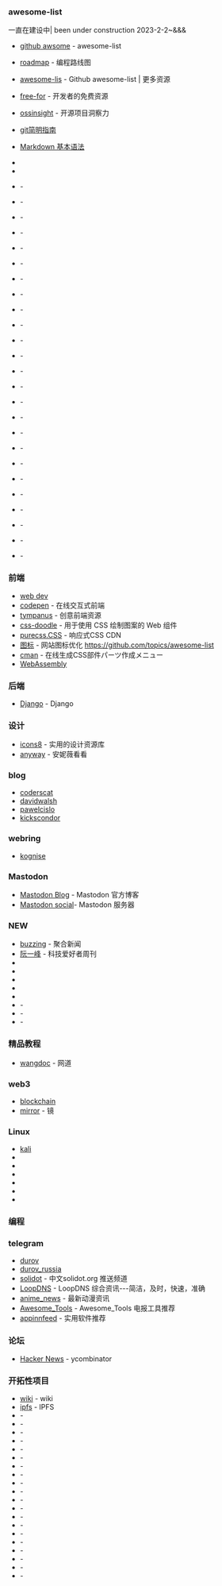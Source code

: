 
### awesome-list
一直在建设中| been under construction  2023-2-2~&&& 
* [github awsome](https://github.com/sindresorhus/awesome) - awesome-list 
* [roadmap](https://github.com/kamranahmedse/developer-roadmap) - 编程路线图
* [awesome-lis](https://github.com/topics/awesome-list) - Github awesome-list | 更多资源
* [free-for](https://free-for.dev//) - 开发者的免费资源
* [ossinsight](https://ossinsight.io/explore/) - 开源项目洞察力
* [git简明指南](https://rogerdudler.github.io/git-guide/index.zh.html)
* [Markdown 基本语法](https://younghz.github.io/Markdown/) 
*  
* 

* []() - 
* []() - 
* []() - 
* []() - 
* []() - 
* []() - 
* []() - 
* []() - 
* []() - 
* []() - 
* []() - 

* []() - 
* []() - 
* []() - 
* []() - 
* []() - 
* []() - 
* []() - 
* []() - 
* []() - 
* []() - 
* []() - 
* []() - 
* []() - 

* []() - 

### 前端
* [web dev](https://web.dev/) 
* [codepen](https://codepen.io/) - 在线交互式前端
* [tympanus](https://tympanus.net/codrops/) - 创意前端资源
* [css-doodle](https://css-doodle.com/) - 用于使用 CSS 绘制图案的 Web 组件
* [purecss.CSS](https://purecss.io/) - 响应式CSS CDN
* [图标](https://realfavicongenerator.net/) - 网站图标优化
https://github.com/topics/awesome-list
* [cman](https://webparts.cman.jp/) - 在线生成CSS部件パーツ作成メニュー
* [WebAssembly](https://en.wikipedia.org/wiki/WebAssembly) 
### 后端
* [Django](https://www.djangoproject.com/) - Django

### 设计
* [icons8](https://icons8.com/icons) - 实用的设计资源库
* [anyway](https://anyway.fm/now/) - 安妮薇看看

### blog
* [coderscat](https://coderscat.com/) 
* [davidwalsh](https://davidwalsh.name/) 
* [pawelcislo](https://pawelcislo.com/) 
* [kickscondor](https://www.kickscondor.com/)  

### webring
* [kognise](https://overengineering.kognise.dev/) 

### Mastodon
* [Mastodon Blog](https://blog.joinmastodon.org/) - Mastodon 官方博客
* [Mastodon social](https://instances.social/)- Mastodon 服务器


### NEW
* [buzzing](https://i.buzzing.cc/hn/tags/show-hn/) - 聚合新闻
* [阮一峰](https://www.ruanyifeng.com/blog/) - 科技爱好者周刊
* []()  
* []() 
* []()  
* []()  
* []() 
* []() - 
* []() - 
* []() - 



### 精品教程
* [wangdoc](https://wangdoc.com/) - 网道
### web3
* [blockchain](https://www.blockchain.com/) 
* [mirror](https://mirror.xyz/) - 镜


### Linux
* [kali](https://www.kali.org/) 
* []() 
* []() 
* []() 
* []() 
* []() 
* []() 

### 编程

### telegram  
* [durov](https://t.me/durov) 
* [durov_russia](https://t.me/durov_russia) 
* [solidot](https://t.me/solidot) - 中文solidot.org 推送频道
* [LoopDNS](https://t.me/DNSPODT) - LoopDNS 综合资讯---简洁，及时，快速，准确
* [anime_news](https://t.me/anime_news) - 最新动漫资讯
* [Awesome_Tools](https://t.me/Awesome_Tools) - Awesome_Tools 电报工具推荐 
* [appinnfeed](https://t.me/appinnfeed) - 实用软件推荐
### 
### 论坛
* [Hacker News](https://news.ycombinator.com/news) - ycombinator
### 开拓性项目

* [wiki](https://www.wikipedia.org/) - wiki
* [ipfs](https://ipfs.tech/) - IPFS
* []() - 
* []() - 
* []() - 
* []() - 
* []() - 
* []() - 
* []() - 
* []() - 
* []() - 
* []() - 
* []() - 
* []() - 
* []() - 
* []() - 
* []() - 
* []() - 
* []() - 
* []() - 
* []() - 
* []() - 
